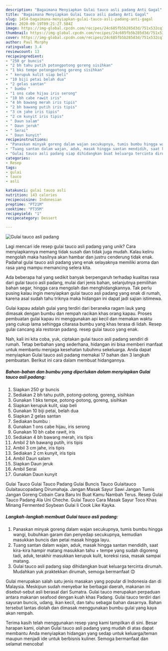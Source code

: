 ```yaml
---
description: "Bagaimana Menyiapkan Gulai tauco asli padang Anti Gagal"
title: "Bagaimana Menyiapkan Gulai tauco asli padang Anti Gagal"
slug: 1454-bagaimana-menyiapkan-gulai-tauco-asli-padang-anti-gagal
date: 2020-09-19T09:21:27.584Z
image: https://img-global.cpcdn.com/recipes/24c685fb5b285d3d/751x532cq70/gulai-tauco-asli-padang-foto-resep-utama.jpg
thumbnail: https://img-global.cpcdn.com/recipes/24c685fb5b285d3d/751x532cq70/gulai-tauco-asli-padang-foto-resep-utama.jpg
cover: https://img-global.cpcdn.com/recipes/24c685fb5b285d3d/751x532cq70/gulai-tauco-asli-padang-foto-resep-utama.jpg
author: Paul Murphy
ratingvalue: 3.4
reviewcount: 13
recipeingredient:
- "250 gr buncis"
- "2 bh tahu putih potongpotong goreng sisihkan"
- "1 bks tempe potongpotong goreng sisihkan"
- " kerupuk kulit siap beli"
- "10 biji petai belah dua"
- "2 gelas santan"
- " bumbu "
- "1 ons cabe hijau iris serong"
- "10 bh cabe rawit iris"
- "4 bh bawang merah iris tipis"
- "2 bh bawang putih iris tipis"
- "3 cm jahe iris tipis"
- "2 cm kunyit iris tipis"
- " Daun salam"
- " Daun jeruk"
- " Serai"
- " Daun kunyit"
recipeinstructions:
- "Panaskan minyak goreng dalam wajan secukupnya, tumis bumbu hingga wangi, bubuhkan garam dan penyedap secukupnya, kemudian masukkan buncis dan petai masak hingga layu."
- "Tuang santan dalam wajan, aduk, masak hingga santan mendidih, saat kira-kira hampir matang masukkan tahu + tempe yang sudah digoreng tadi, aduk, terakhir masukkan kerupuk kulit, koreksi rasa, masak sampai matang."
- "Gulai tauco asli padang siap dihidangkan buat keluarga tercinta dirumah. Mudahkan yuk praktekkan dirumah, semoga bermanfaat 😊"
categories:
- Resep
tags:
- gulai
- tauco
- asli

katakunci: gulai tauco asli 
nutrition: 143 calories
recipecuisine: Indonesian
preptime: "PT21M"
cooktime: "PT35M"
recipeyield: "1"
recipecategory: Dessert

---
```



![Gulai tauco asli padang](https://img-global.cpcdn.com/recipes/24c685fb5b285d3d/751x532cq70/gulai-tauco-asli-padang-foto-resep-utama.jpg)

Lagi mencari ide resep gulai tauco asli padang yang unik? Cara menyiapkannya memang tidak susah dan tidak juga mudah. Kalau keliru mengolah maka hasilnya akan hambar dan justru cenderung tidak enak. Padahal gulai tauco asli padang yang enak selayaknya memiliki aroma dan rasa yang mampu memancing selera kita.

Ada beberapa hal yang sedikit banyak berpengaruh terhadap kualitas rasa dari gulai tauco asli padang, mulai dari jenis bahan, selanjutnya pemilihan bahan segar, hingga cara mengolah dan menghidangkannya. Tak perlu pusing kalau ingin menyiapkan gulai tauco asli padang yang enak di rumah, karena asal sudah tahu triknya maka hidangan ini dapat jadi sajian istimewa.

Gulai kapau adalah gulai yang terdiri dari beraneka ragam lauk yang dimasak dengan bumbu dan rempah racikan khas orang kapau. Proses pembuatan gulai kapau ini menggunakan api kecil dan memakan waktu yang cukup lama sehingga citarasa bumbu yang khas terasa di lidah. Resep gulai cancang ala restoran padang. resep gulai tauco yang enak.


Nah, kali ini kita coba, yuk, ciptakan gulai tauco asli padang sendiri di rumah. Tetap berbahan yang sederhana, hidangan ini bisa memberi manfaat untuk membantu menjaga kesehatan tubuhmu sekeluarga. Anda dapat menyiapkan Gulai tauco asli padang memakai 17 bahan dan 3 langkah pembuatan. Berikut ini cara dalam membuat hidangannya.

<!--inarticleads1-->

##### Bahan-bahan dan bumbu yang diperlukan dalam menyiapkan Gulai tauco asli padang:

1. Siapkan 250 gr buncis
1. Sediakan 2 bh tahu putih, potong-potong, goreng, sisihkan
1. Gunakan 1 bks tempe, potong-potong, goreng, sisihkan
1. Siapkan  kerupuk kulit, siap beli
1. Gunakan 10 biji petai, belah dua
1. Siapkan 2 gelas santan
1. Sediakan  bumbu :
1. Gunakan 1 ons cabe hijau, iris serong
1. Gunakan 10 bh cabe rawit, iris
1. Sediakan 4 bh bawang merah, iris tipis
1. Ambil 2 bh bawang putih, iris tipis
1. Ambil 3 cm jahe, iris tipis
1. Sediakan 2 cm kunyit, iris tipis
1. Ambil  Daun salam
1. Siapkan  Daun jeruk
1. Ambil  Serai
1. Gunakan  Daun kunyit


Gulai Tauco Gulai Tauco Padang Gulai Buncis Tauco Gulaitauco Gulaitaucopadang Dirumahaja. Jangan Masak Sayur Sawi Jangan Tumis Jangan Goreng Cobain Cara Baru Ini Buat Kamu Nambah Terus. Resep Gulai Tauco Padang Ala Uni Cheche. Gulai Tauco Cara Masak Sayur Toco Khas Minang Fermented Soybean Gulai Ii Cook Like Kayka. 

<!--inarticleads2-->

##### Langkah-langkah membuat Gulai tauco asli padang:

1. Panaskan minyak goreng dalam wajan secukupnya, tumis bumbu hingga wangi, bubuhkan garam dan penyedap secukupnya, kemudian masukkan buncis dan petai masak hingga layu.
1. Tuang santan dalam wajan, aduk, masak hingga santan mendidih, saat kira-kira hampir matang masukkan tahu + tempe yang sudah digoreng tadi, aduk, terakhir masukkan kerupuk kulit, koreksi rasa, masak sampai matang.
1. Gulai tauco asli padang siap dihidangkan buat keluarga tercinta dirumah. Mudahkan yuk praktekkan dirumah, semoga bermanfaat 😊


Gulai merupakan salah satu jenis masakan yang popular di Indonesia dan di Malaysia. Meskipun sudah menyebar ke berbagai daerah, makanan ini disebut-sebut asli berasal dari Sumatra. Gulai tauco merupakan perpaduan antara makanan seafood dengan kuah khas Padang. Gulai tauco terdiri dari sayuran buncis, udang, ikan kecil, dan tahu sebagai bahan dasarnya. Bahan tersebut lantas diolah dan dimasak menggunakan bumbu gulai yang kaya akan rempah. 

Terima kasih telah menggunakan resep yang kami tampilkan di sini. Besar harapan kami, olahan Gulai tauco asli padang yang mudah di atas dapat membantu Anda menyiapkan hidangan yang sedap untuk keluarga/teman maupun menjadi ide untuk berbisnis kuliner. Semoga bermanfaat dan selamat mencoba!
